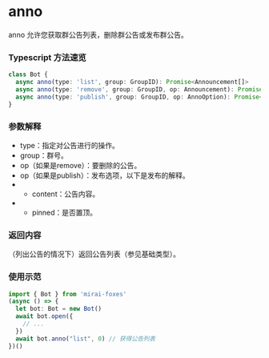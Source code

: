 # anno

anno 允许您获取群公告列表，删除群公告或发布群公告。

### Typescript 方法速览

```typescript
class Bot {
  async anno(type: 'list', group: GroupID): Promise<Announcement[]>
  async anno(type: 'remove', group: GroupID, op: Announcement): Promise<void>
  async anno(type: 'publish', group: GroupID, op: AnnoOption): Promise<void>
}
```

### 参数解释

- type：指定对公告进行的操作。
- group：群号。
- op（如果是remove）：要删除的公告。
- op（如果是publish）：发布选项，以下是发布的解释。
- - content：公告内容。
- - pinned：是否置顶。

### 返回内容

（列出公告的情况下）返回公告列表（参见基础类型）。

### 使用示范

```typescript
import { Bot } from 'mirai-foxes'
(async () => {
  let bot: Bot = new Bot()
  await bot.open({
    // ...
  })
  await bot.anno("list", 0) // 获得公告列表
})()
```
